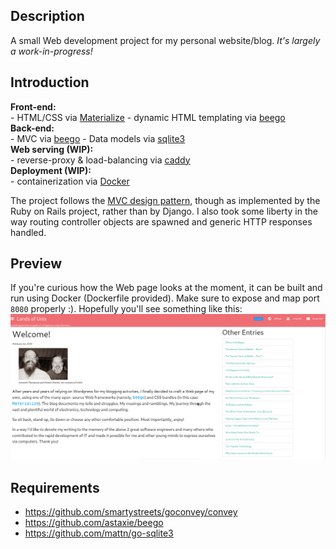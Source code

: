 Description
---
A small Web development project for my personal website/blog. *It's largely a work-in-progress!*

Introduction
---

**Front-end:**  
    - HTML/CSS via [Materialize](https://materializecss.com)
    - dynamic HTML templating via [beego](https://github.com/astaxie/beego)  
**Back-end:**  
    - MVC via [beego](https://github.com/astaxie/beego)
    - Data models via [sqlite3](https://sqlite.org/index.html)  
**Web serving (WIP):**  
    - reverse-proxy & load-balancing via [caddy](https://caddyserver.com/)  
**Deployment (WIP):**  
    - containerization via [Docker](https://www.docker.com/)  

The project follows the [MVC design pattern](https://en.wikipedia.org/wiki/Model%E2%80%93view%E2%80%93controller), though as implemented by the Ruby on Rails project, rather than by Django. I also took some liberty in the way routing controller objects are spawned and generic HTTP responses handled.

Preview
---
If you're curious how the Web page looks at the moment, it can be built and run using Docker (Dockerfile provided). Make sure to expose and map port `8080` properly :). Hopefully you'll see something like this:
![preview](static/img/blog_preview.png)

Requirements
---
* https://github.com/smartystreets/goconvey/convey
* https://github.com/astaxie/beego
* https://github.com/mattn/go-sqlite3
